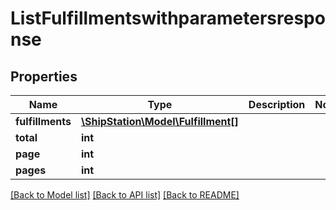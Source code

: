 # ListFulfillmentswithparametersresponse

## Properties
Name | Type | Description | Notes
------------ | ------------- | ------------- | -------------
**fulfillments** | [**\ShipStation\Model\Fulfillment[]**](Fulfillment.md) |  | 
**total** | **int** |  | 
**page** | **int** |  | 
**pages** | **int** |  | 

[[Back to Model list]](../README.md#documentation-for-models) [[Back to API list]](../README.md#documentation-for-api-endpoints) [[Back to README]](../README.md)


